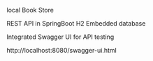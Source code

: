 local Book Store

REST API in SpringBoot
 H2 Embedded database

 Integrated Swagger UI for API testing
 
 http://localhost:8080/swagger-ui.html
